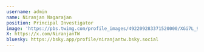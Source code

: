 ```yaml
---
username: admin
name: Niranjan Nagarajan
position: Principal Investigator
image: 'https://pbs.twimg.com/profile_images/492209283371520000/XGi7L_94_400x400.jpeg'
X: https://x.com/NiranjanTW
bluesky: https://bsky.app/profile/niranjantw.bsky.social
---
```

